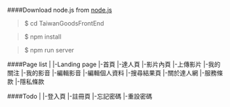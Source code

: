 ####Download node.js from [node.js](https://nodejs.org/en/)

> $ cd TaiwanGoodsFrontEnd

> $ npm install

> $ npm run server


####Page list
	|
	|-Landing page
	|-首頁
	|-達人頁
	|-影片內頁
	|-上傳影片
	|-我的關注
	|-我的影音
	|-編輯影音
	|-編輯個人資料
	|-搜尋結果頁
	|-關於達人網
	|-服務條款
	|-隱私條款

####Todo
	|
	|-登入頁
	|-註冊頁
	|-忘記密碼
	|-重設密碼
